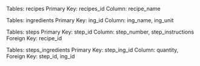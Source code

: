 Tables: recipes
Primary Key: recipes_id
Column: recipe_name

Tables: ingredients
Primary Key: ing_id
Column: ing_name, ing_unit

Tables: steps
Primary Key: step_id
Column: step_number, step_instructions
Foreign Key: recipe_id

Tables: steps_ingredients
Primary Key: step_ing_id
Column: quantity,
Foreign Key: step_id, ing_id